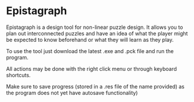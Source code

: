 # Epistagraph

Epistagraph is a design tool for non-linear puzzle design. 
It allows you to plan out interconnected puzzles and have an idea of what the player might be expected to know beforehand or what they will learn as they play.

To use the tool just download the latest .exe and .pck file and run the program.

All actions may be done with the right click menu or through keyboard shortcuts.

Make sure to save progress (stored in a .res file of the name provided) as the program does not yet have autosave functionality)
